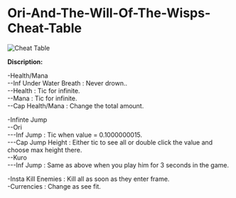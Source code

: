 # Ori-And-The-Will-Of-The-Wisps-Cheat-Table  
  
![Cheat Table](https://imgur.com/EV0olRc)  
  
<b>Discription:</b>  
  
-Health/Mana  
--Inf Under Water Breath : Never drown..  
--Health : Tic for infinite.  
--Mana : Tic for infinite.  
--Cap Health/Mana : Change the total amount. 
  
-Infinte Jump  
--Ori  
---Inf Jump : Tic when value = 0.1000000015.  
---Cap Jump Height : Either tic to see all or double click the value and choose max height there.  
--Kuro  
---Inf Jump : Same as above when you play him for 3 seconds in the game.  
  
-Insta Kill Enemies : Kill all as soon as they enter frame.  
-Currencies : Change as see fit.  
  
